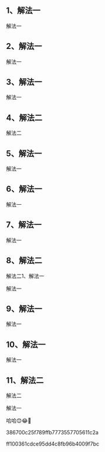 ## 1、解法一

解法一

## 2、解法一

解法一

## 3、解法一

解法一

## 4、解法二

解法二

## 5、解法一

解法一

## 6、解法一

解法一

## 7、解法一

解法一

## 8、解法二

解法二1、解法一

解法一

## 9、解法一

解法一

## 10、解法一

解法一

## 11、解法二

解法二

解法一

哈哈😊😂🤣

386700c25f789ffb7773557705611c2a

ff100361cdce95dd4c8fb96b4009f7bc

```json

```

